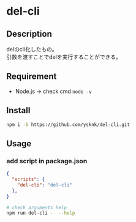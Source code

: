 # del-cli

## Description

delのcli化したもの。  
引数を渡すことでdelを実行することができる。  

## Requirement

* Node.js -> check cmd `node -v`

## Install

```sh
npm i -D https://github.com/ysknk/del-cli.git
```

## Usage

### add script in package.json

```json
{
  "scripts": {
    "del-cli": "del-cli"
  },
}
```

```sh
# check arguments help
npm run del-cli -- --help
```

